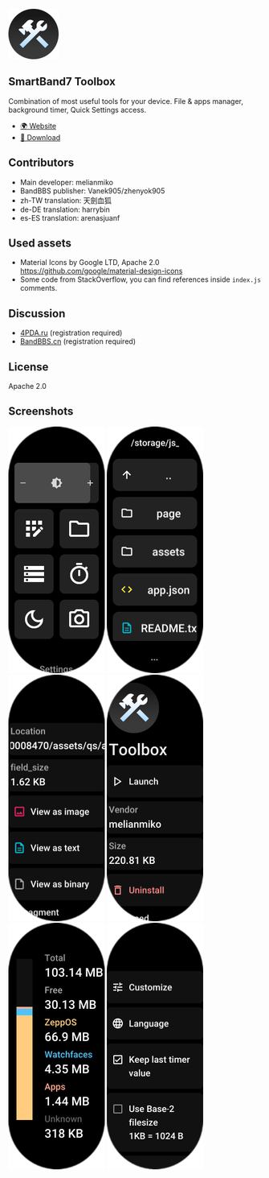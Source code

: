 ![Icon](docs/icon.png)

SmartBand7 Toolbox
----------------------

Combination of most useful tools for your device.
File & apps manager, background timer, Quick Settings access.

- [🌍 Website](https://melianmiko.ru/en/sb7/toolbox/)
- [📁 Download](https://st.melianmiko.ru/smartband7)

## Contributors
- Main developer: melianmiko
- BandBBS publisher: Vanek905/zhenyok905
- zh-TW translation: 天劍血狐
- de-DE translation: harrybin
- es-ES translation: arenasjuanf

## Used assets
- Material Icons by Google LTD, Apache 2.0
  https://github.com/google/material-design-icons
- Some code from StackOverflow, you can find references inside `index.js` comments.

## Discussion
- [4PDA.ru](https://4pda.to/forum/index.php?showtopic=1051698&view=findpost&p=116533410) (registration required)
- [BandBBS.cn](https://www.bandbbs.cn/threads/4671/#post-138324) (registration required)

## License
Apache 2.0

## Screenshots
![Preview 1](docs/1.png)
![Preview 2](docs/2.png)
![Preview 3](docs/3.png)
![Preview 4](docs/4.png)
![Preview 5](docs/5.png)
![Preview 6](docs/6.png)
